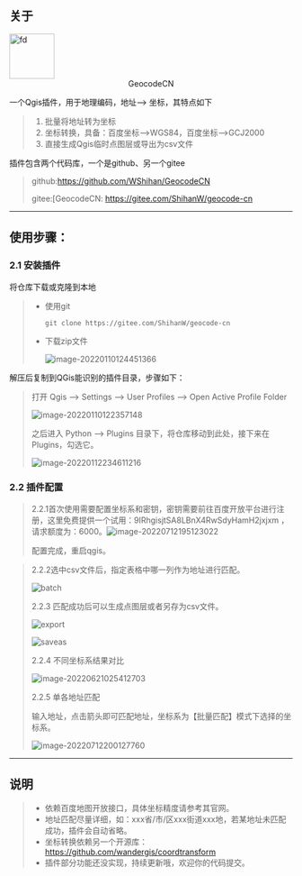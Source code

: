 ## 关于

<img src="https://md-1301600412.cos.ap-nanjing.myqcloud.com/pic/icon-16420027061082.png" alt="fd" style="width:80px;margin: 0px auto" />

<div align=center >GeocodeCN</div>



一个Qgis插件，用于地理编码，地址——> 坐标，其特点如下

> 1. 批量将地址转为坐标
> 2. 坐标转换，具备：百度坐标-->WGS84，百度坐标-->GCJ2000
> 3. 直接生成Qgis临时点图层或导出为csv文件

插件包含两个代码库，一个是github、另一个gitee

> github:https://github.com/WShihan/GeocodeCN
>
> gitee:[GeocodeCN: https://gitee.com/ShihanW/geocode-cn

***

## 使用步骤：

### 2.1 安装插件

将仓库下载或克隆到本地

> * 使用git 
>
>   ```
>   git clone https://gitee.com/ShihanW/geocode-cn
>   ```
>
> * 下载zip文件
>
>   ![image-20220110124451366](https://md-1301600412.cos.ap-nanjing.myqcloud.com/pic/VWP2zMaL1FDpTxe.png)



解压后复制到QGis能识别的插件目录，步骤如下：

> 打开 Qgis --> Settings --> User Profiles --> Open Active Profile Folder
>
> ![image-20220110122357148](https://md-1301600412.cos.ap-nanjing.myqcloud.com/pic/2V9AmtUTMBZEyxR.png)
>
> 之后进入 Python --> Plugins 目录下，将仓库移动到此处，接下来在Plugins，勾选它。
>
> ![image-20220112234611216](https://md-1301600412.cos.ap-nanjing.myqcloud.com/pic/image-20220112234611216.png)



### 2.2 插件配置

> 2.2.1首次使用需要配置坐标系和密钥，密钥需要前往百度开放平台进行注册，这里免费提供一个试用：9IRhgisjtSA8LBnX4RwSdyHamH2jxjxm ，请求额度为：6000。![image-20220712195123022](https://md-1301600412.cos.ap-nanjing.myqcloud.com/gitUse/image-20220712195123022.png)
>
> 配置完成，重启qgis。
>
> 

> 2.2.2选中csv文件后，指定表格中哪一列作为地址进行匹配。
>
> ![batch](https://md-1301600412.cos.ap-nanjing.myqcloud.com/gitUse/batch.gif)
>
> 
>
> 2.2.3 匹配成功后可以生成点图层或者另存为csv文件。
>
> ![export](https://md-1301600412.cos.ap-nanjing.myqcloud.com/gitUse/export.gif)
>
> ![saveas](https://md-1301600412.cos.ap-nanjing.myqcloud.com/gitUse/saveas.gif)
>
> 
>
> 2.2.4 不同坐标系结果对比
>
> ![image-20220621025412703](https://md-1301600412.cos.ap-nanjing.myqcloud.com/gitUse/image-20220621025412703.png)
>
> 
>
> 2.2.5 单各地址匹配
>
> 输入地址，点击箭头即可匹配地址，坐标系为【批量匹配】模式下选择的坐标系。
>
> ![image-20220712200127760](https://md-1301600412.cos.ap-nanjing.myqcloud.com/gitUse/image-20220712200127760.png)



***

## 说明

> * 依赖百度地图开放接口，具体坐标精度请参考其官网。
> * 地址匹配尽量详细，如：xxx省/市/区xxx街道xxx地，若某地址未匹配成功，插件会自动省略。
> * 坐标转换依赖另一个开源库：https://github.com/wandergis/coordtransform 
> * 插件部分功能还没实现，持续更新哦，欢迎你的代码提交。
